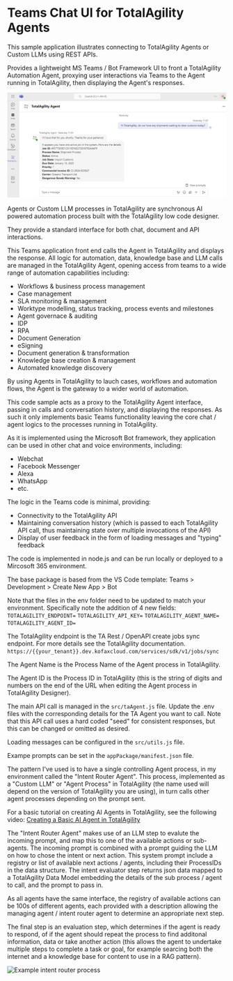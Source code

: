 # Teams Chat UI for TotalAgility Agents
This sample application illustrates connecting to TotalAgility Agents or Custom LLMs using REST APIs. 

Provides a lightweight MS Teams / Bot Framework UI to front a TotalAgility Automation Agent, proxying user interactions via Teams to the Agent running in TotalAgility, then displaying the Agent's responses.

![Example screenshot of an interaction with a TotalAgility AI Agent](img/TotalAgility-Teams-App-Screenshot.png)

Agents or Custom LLM processes in TotalAgility are synchronous AI powered automation process built with the TotalAgility low code designer.

They provide a standard interface for both chat, document and API interactions. 

This Teams application front end calls the Agent in TotalAgility and displays the response. All logic for automation, data, knowledge base and LLM calls are managed in the TotalAgility Agent, opening access from teams to a wide range of automation capabilities including: 
- Workflows & business process management 
- Case management
- SLA monitoring & management
- Worktype modelling, status tracking, process events and milestones
- Agent governace & auditing
- IDP
- RPA
- Document Generation
- eSigning
- Document generation & transformation 
- Knowledge base creation & management
- Automated knowledge discovery 

By using Agents in TotalAgility to lauch cases, workflows and automation flows, the Agent is the gateway to a wider world of automation.

This code sample acts as a proxy to the TotalAgility Agent interface, passing in calls and conversation history, and displaying the responses. As such it only implements basic Teams functionality leaving the core chat / agent logics to the processes running in TotalAgility. 

As it is implemented using the Microsoft Bot framework, they application can be used in other chat and voice environments, including:
- Webchat
- Facebook Messenger
- Alexa
- WhatsApp
- etc.

The logic in the Teams code is minimal, providing:
- Connectivity to the TotalAgility API
- Maintaining conversation history (which is passed to each TotalAgility API call, thus maintaining state over multiple invocations of the API)
- Display of user feedback in the form of loading messages and "typing" feedback

The code is implemented in node.js and can be run locally or deployed to a Mircosoft 365 environment. 

The base package is based from the VS Code template:
Teams > Development > Create New App > Bot

Note that the files in the env folder need to be updated to match your environment. Specifically note the addition of 4 new fields:
```TOTALAGILITY_ENDPOINT=```
```TOTALAGILITY_API_KEY=```
```TOTALAGILITY_AGENT_NAME=```
```TOTALAGILITY_AGENT_ID=```

The TotalAgility endpoint is the TA Rest / OpenAPI create jobs sync endpoint. For more details see the TotalAgility documentation. 
```https://{{your_tenant}}.dev.kofaxcloud.com/services/sdk/v1/jobs/sync```

The Agent Name is the Process Name of the Agent process in TotalAgility.

The Agent ID is the Process ID in TotalAgility (this is the string of digits and numbers on the end of the URL when editing the Agent process in TotalAgility Designer).

The main API call is managed in the ```src/taAgent.js``` file. Update the .env files with the corresponding details for the TA Agent you want to call. Note that this API call uses a hard coded "seed" for consistent responses, but this can be changed or omitted as desired. 

Loading messages can be configured in the ```src/utils.js``` file. 

Exampe prompts can be set in the ```appPackage/manifest.json``` file. 

The pattern I've used is to have a single controlling Agent process, in my environment called the "Intent Router Agent".
This process, implemented as a "Custom LLM" or "Agent Process" in TotalAgility (the name used will depend on the version of TotalAgility you are using), in turn calls other agent processes depending on the prompt sent. 

For a basic tutorial on creating AI Agents in TotalAgility, see the following video: [Creating a Basic AI Agent in TotalAgility](https://www.tungstendemocenter.com/items/creating-a-basic-ai-agent-in-totalagility) 

The "Intent Router Agent" makes use of an LLM step to evalute the incoming prompt, and map this to one of the available actions or sub-agents. 
The incoming prompt is combined with a prompt guiding the LLM on how to chose the intent or next action. This system prompt include a registry or list of available next actions / agents, including their ProcessIDs in the data structure. The intent evaluator step returns json data mapped to a TotalAgility Data Model embedding the details of the sub process / agent to call, and the prompt to pass in. 

As all agents have the same interface, the registry of available actions can be 100s of different agents, each provided with a description allowing the managing agent / intent router agent to determine an appropriate next step. 

The final step is an evaluation step, which determines if the agent is ready to respond, of if the agent should repeat the process to find additonal information, data or take another action (this allows the agent to undertake multiple steps to complete a task or goal, for example searcing both the internet and a knowledge base for content to use in a RAG pattern). 

![Example intent router process](img/intent-router-agent-process.png)



